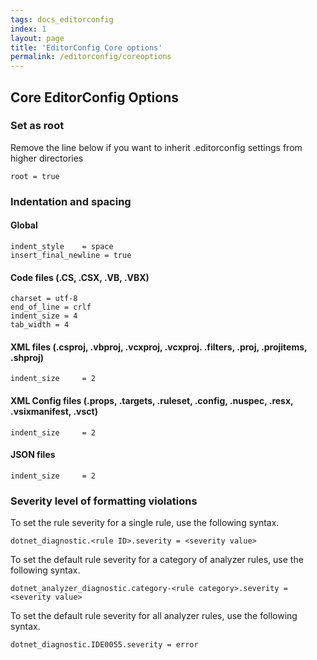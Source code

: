 ```yaml
---
tags: docs_editorconfig
index: 1
layout: page
title: 'EditorConfig Core options'
permalink: /editorconfig/coreoptions
---
```


## Core EditorConfig Options

### Set as root 
Remove the line below if you want to inherit .editorconfig settings from higher directories
````
root = true
````
### Indentation and spacing
#### Global
````
indent_style    = space
insert_final_newline = true
````
#### Code files (.CS, .CSX, .VB, .VBX)
````
charset = utf-8
end_of_line = crlf
indent_size = 4
tab_width = 4
````
#### XML files (.csproj, .vbproj, .vcxproj, .vcxproj. .filters, .proj, .projitems, .shproj)
````
indent_size     = 2
````
#### XML Config files (.props, .targets, .ruleset, .config, .nuspec, .resx, .vsixmanifest, .vsct)
````
indent_size     = 2
````
#### JSON files
````
indent_size     = 2
````
### Severity level of formatting violations
To set the rule severity for a single rule, use the following syntax.
````
dotnet_diagnostic.<rule ID>.severity = <severity value>
````
To set the default rule severity for a category of analyzer rules, use the following syntax.
````
dotnet_analyzer_diagnostic.category-<rule category>.severity = <severity value>
````
To set the default rule severity for all analyzer rules, use the following syntax.
````
dotnet_diagnostic.IDE0055.severity = error
````
